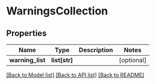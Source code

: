# WarningsCollection

## Properties
Name | Type | Description | Notes
------------ | ------------- | ------------- | -------------
**warning_list** | **list[str]** |  | [optional] 

[[Back to Model list]](../README.md#documentation-for-models) [[Back to API list]](../README.md#documentation-for-api-endpoints) [[Back to README]](../README.md)


